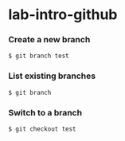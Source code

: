 # lab-intro-github
### Create a new branch
```
$ git branch test
```
### List existing branches
```
$ git branch
```

### Switch to a branch
```
$ git checkout test
```

